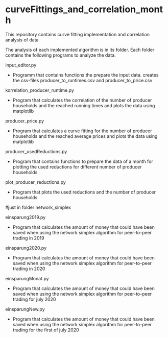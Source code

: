 # curveFittings_and_correlation_month
This repository contains curve fitting implementation and correlation analysis of data

The analysis of each implemented algorithm is in its folder. Each folder contains
the following programs to analyze the data.


input_editor.py
-	Programm that contains functions the prepare the input data.
  creates the csv-files producer_to_runtimes.csv and producer_to_price.csv


korrelation_producer_runtime.py
- Program that calculates the correlation of the number of
  producer households and the reached running times and plots
  the data using matplotlib


producer_price.py
- Program that calculates a curve fitting for the number of producer
  households and the reached average prices and plots the data using
  matplotlib


producer_usedReductions.py
-	Program that contains functions to prepare the data of a month for plotting
  the used reductions for different number of producer households


plot_producer_reductions.py
- Program that plots the used reductions and the number of producer households


#just in folder network_simplex

einsparung2019.py
-	Program that calculates the amount of money that could have been saved
  when using the network simplex algorithm for peer-to-peer trading in 2019

einsparung2020.py
-	Program that calculates the amount of money that could have been saved
  when using the network simplex algorithm for peer-to-peer trading in 2020
  
 einsparungMonat.py
 - Program that calculates the amount of money that could have been saved
  when using the network simplex algorithm for peer-to-peer trading for july 2020

einsparungNew.py
- Program that calculates the amount of money that could have been saved
  when using the network simplex algorithm for peer-to-peer trading for the first of july 2020
 
 

